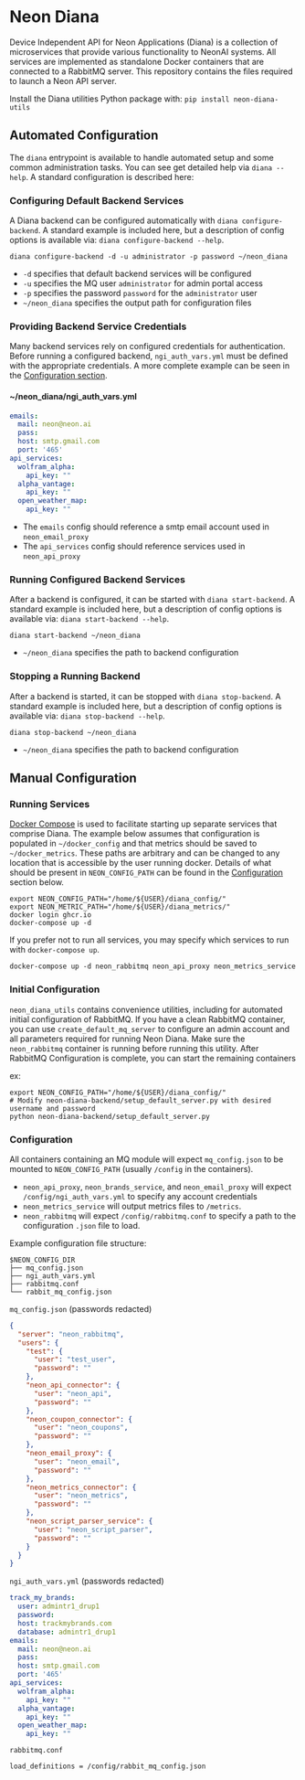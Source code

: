 # Neon Diana
Device Independent API for Neon Applications (Diana) is a collection of microservices that provide various functionality 
to NeonAI systems. All services are implemented as standalone Docker containers that are connected to a RabbitMQ server.
This repository contains the files required to launch a Neon API server.

Install the Diana utilities Python package with: `pip install neon-diana-utils`

## Automated Configuration
The `diana` entrypoint is available to handle automated setup and some common administration tasks. You can see get detailed
help via `diana --help`. A standard configuration is described here:

### Configuring Default Backend Services
A Diana backend can be configured automatically with `diana configure-backend`. A standard example is included here, but 
a description of config options is available via: `diana configure-backend --help`.

```shell
diana configure-backend -d -u administrator -p password ~/neon_diana
```
* `-d` specifies that default backend services will be configured
* `-u` specifies the MQ user `administrator` for admin portal access
* `-p` specifies the password `password` for the `administrator` user
* `~/neon_diana` specifies the output path for configuration files

### Providing Backend Service Credentials
Many backend services rely on configured credentials for authentication. Before running a configured backend, `ngi_auth_vars.yml`
must be defined with the appropriate credentials. A more complete example can be seen in the [Configuration section](#configuration).

#### ~/neon_diana/ngi_auth_vars.yml
```yaml
emails:
  mail: neon@neon.ai
  pass: 
  host: smtp.gmail.com
  port: '465'
api_services:
  wolfram_alpha:
    api_key: ""
  alpha_vantage:
    api_key: ""
  open_weather_map:
    api_key: ""
```
* The `emails` config should reference a smtp email account used in `neon_email_proxy`
* The `api_services` config should reference services used in `neon_api_proxy`

### Running Configured Backend Services
After a backend is configured, it can be started with `diana start-backend`. A standard example is included here, but 
a description of config options is available via: `diana start-backend --help`.

```shell
diana start-backend ~/neon_diana
```
* `~/neon_diana` specifies the path to backend configuration

### Stopping a Running Backend
After a backend is started, it can be stopped with `diana stop-backend`. A standard example is included here, but 
a description of config options is available via: `diana stop-backend --help`.
```shell
diana stop-backend ~/neon_diana
```
* `~/neon_diana` specifies the path to backend configuration

## Manual Configuration
### Running Services
[Docker Compose](https://docs.docker.com/compose/) is used to facilitate starting up separate services that comprise Diana.
The example below assumes that configuration is populated in `~/docker_config` and that metrics should be saved to 
`~/docker_metrics`. These paths are arbitrary and can be changed to any location that is accessible by the user running 
docker. Details of what should be present in `NEON_CONFIG_PATH` can be found in the [Configuration](#configuration) 
section below.

```shell
export NEON_CONFIG_PATH="/home/${USER}/diana_config/"
export NEON_METRIC_PATH="/home/${USER}/diana_metrics/"
docker login ghcr.io
docker-compose up -d
```

If you prefer not to run all services, you may specify which services to run with `docker-compose up`.
```shell
docker-compose up -d neon_rabbitmq neon_api_proxy neon_metrics_service
```

### Initial Configuration
`neon_diana_utils` contains convenience utilities, including for automated initial configuration of RabbitMQ. If you 
have a clean RabbitMQ container, you can use `create_default_mq_server` to configure an admin account and all parameters
required for running Neon Diana. Make sure the `neon_rabbitmq` container is running before running this utility. After 
RabbitMQ Configuration is complete, you can start the remaining containers 

ex:
```shell
export NEON_CONFIG_PATH="/home/${USER}/diana_config/"
# Modify neon-diana-backend/setup_default_server.py with desired username and password
python neon-diana-backend/setup_default_server.py
```

### Configuration
All containers containing an MQ module will expect `mq_config.json` to be mounted to `NEON_CONFIG_PATH` 
(usually `/config` in the containers).

- `neon_api_proxy`, `neon_brands_service`, and `neon_email_proxy` will expect `/config/ngi_auth_vars.yml` to specify any
    account credentials
- `neon_metrics_service` will output metrics files to `/metrics`.
- `neon_rabbitmq` will expect `/config/rabbitmq.conf` to specify a path to the configuration `.json` file to load.

Example configuration file structure:
```
$NEON_CONFIG_DIR
├── mq_config.json
├── ngi_auth_vars.yml
├── rabbitmq.conf
└── rabbit_mq_config.json
```

`mq_config.json` (passwords redacted)
```json
{
  "server": "neon_rabbitmq",
  "users": {
    "test": {
      "user": "test_user",
      "password": ""
    },
    "neon_api_connector": {
      "user": "neon_api",
      "password": ""
    },
    "neon_coupon_connector": {
      "user": "neon_coupons",
      "password": ""
    },
    "neon_email_proxy": {
      "user": "neon_email",
      "password": ""
    },
    "neon_metrics_connector": {
      "user": "neon_metrics",
      "password": ""
    },
    "neon_script_parser_service": {
      "user": "neon_script_parser",
      "password": ""
    }
  }
}
```

`ngi_auth_vars.yml` (passwords redacted)
```yaml
track_my_brands:
  user: admintr1_drup1
  password: 
  host: trackmybrands.com
  database: admintr1_drup1
emails:
  mail: neon@neon.ai
  pass: 
  host: smtp.gmail.com
  port: '465'
api_services:
  wolfram_alpha:
    api_key: ""
  alpha_vantage:
    api_key: ""
  open_weather_map:
    api_key: ""
```

`rabbitmq.conf`
```
load_definitions = /config/rabbit_mq_config.json
```
